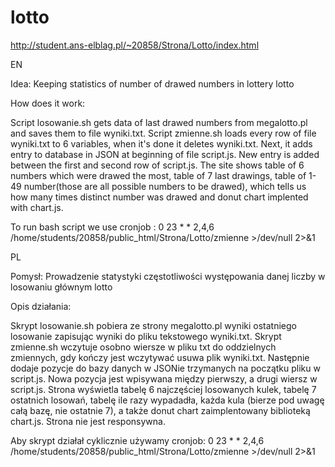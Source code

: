 # lotto

http://student.ans-elblag.pl/~20858/Strona/Lotto/index.html

EN

Idea: Keeping statistics of number of drawed numbers in lottery lotto

How does it work: 

Script losowanie.sh gets data of last drawed numbers from megalotto.pl and saves them to file wyniki.txt. Script zmienne.sh loads every row of file wyniki.txt to 6 variables, when it's done it deletes wyniki.txt. Next, it adds entry to database in JSON at beginning of file script.js. New entry is added between the first and second row of script.js. The site shows table of 6 numbers which were drawed the most, table of 7 last drawings, table of 1-49 number(those are all possible numbers to be drawed), which tells us how many times distinct number was drawed and donut chart implented with chart.js. 

To run bash script we use cronjob :
0 23 * * 2,4,6 /home/students/20858/public_html/Strona/Lotto/zmienne >/dev/null 2>&1


PL

Pomysł: Prowadzenie statystyki częstotliwości występowania danej liczby w losowaniu głównym lotto

Opis działania:

Skrypt losowanie.sh pobiera ze strony megalotto.pl wyniki ostatniego losowanie zapisując wyniki do pliku tekstowego wyniki.txt. Skrypt zmienne.sh wczytuje osobno wiersze w pliku txt do oddzielnych zmiennych, gdy kończy jest wczytywać usuwa plik wyniki.txt. Następnie dodaje pozycje do bazy danych w JSONie trzymanych na początku pliku w script.js.  Nowa pozycja jest wpisywana między pierwszy, a drugi wiersz w script.js. Strona wyświetla tabelę 6 najczęściej losowanych kulek, tabelę 7 ostatnich losowań, tabelę ile razy wypadadła, każda kula (bierze pod uwagę całą bazę, nie ostatnie 7), a także donut chart zaimplentowany biblioteką chart.js. Strona nie jest responsywna.

Aby skrypt działał cyklicznie używamy cronjob:
0 23 * * 2,4,6 /home/students/20858/public_html/Strona/Lotto/zmienne >/dev/null 2>&1


